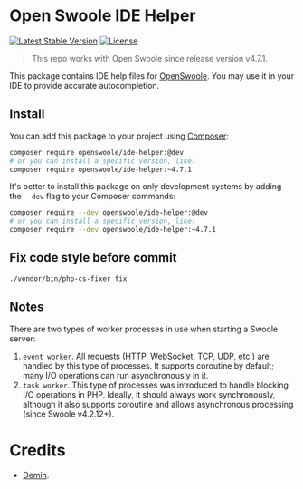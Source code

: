 # Open Swoole IDE Helper

[![Latest Stable Version](https://poser.pugx.org/openswoole/ide-helper/v/stable.svg)](https://packagist.org/packages/openswoole/ide-helper)
[![License](https://poser.pugx.org/openswoole/ide-helper/license)](LICENSE)

> This repo works with Open Swoole since release version v4.7.1.

This package contains IDE help files for [OpenSwoole](https://github.com/openswoole/swoole-src). You may use it in your IDE to provide accurate autocompletion. 

## Install

You can add this package to your project using [Composer](https://getcomposer.org):

```bash
composer require openswoole/ide-helper:@dev
# or you can install a specific version, like:
composer require openswoole/ide-helper:~4.7.1
```

It's better to install this package on only development systems by adding the `--dev` flag to your Composer commands:

```bash
composer require --dev openswoole/ide-helper:@dev
# or you can install a specific version, like:
composer require --dev openswoole/ide-helper:~4.7.1
```

## Fix code style before commit

```bash
./vendor/bin/php-cs-fixer fix
```

## Notes

There are two types of worker processes in use when starting a Swoole server:

1. `event worker`. All requests (HTTP, WebSocket, TCP, UDP, etc.) are handled by this type of processes. It supports coroutine by default; many I/O operations can run asynchronously in it.
2. `task worker`. This type of processes was introduced to handle blocking I/O operations in PHP. Ideally, it should always work synchronously, although it also supports coroutine and allows asynchronous processing (since Swoole v4.2.12+).

# Credits

* [Demin](https://github.com/deminy).
